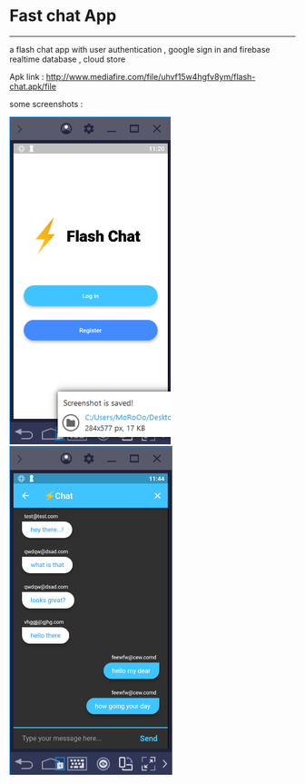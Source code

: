 
# Fast chat App

---------------

a flash chat app with user authentication , google sign in and firebase realtime database , cloud store 

Apk link : http://www.mediafire.com/file/uhvf15w4hgfv8ym/flash-chat.apk/file 
 
some screenshots :

![shoppingchat1](https://github.com/Elmorshedy17/Flash-chat/blob/master/flash%20chat/flashchat1.1.png)
![shoppingchat2](https://github.com/Elmorshedy17/Flash-chat/blob/master/flash%20chat/flashchat2.png)


